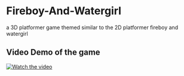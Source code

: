 # Fireboy-And-Watergirl
a 3D platformer game themed similar to the 2D platformer fireboy and watergirl


## Video Demo of the game
[![Watch the video](https://img.youtube.com/vi/-A9lTuA3lDQ/maxresdefault.jpg)](https://youtu.be/-A9lTuA3lDQ)

